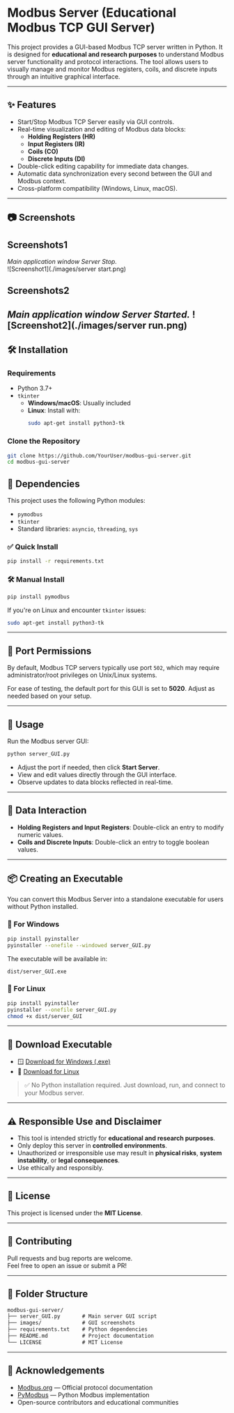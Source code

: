 # Modbus Server (Educational Modbus TCP GUI Server)

This project provides a GUI-based Modbus TCP server written in Python. It is designed for **educational and research purposes** to understand Modbus server functionality and protocol interactions. The tool allows users to visually manage and monitor Modbus registers, coils, and discrete inputs through an intuitive graphical interface.

---

## ✨ Features

- Start/Stop Modbus TCP Server easily via GUI controls.
- Real-time visualization and editing of Modbus data blocks:
  - **Holding Registers (HR)**
  - **Input Registers (IR)**
  - **Coils (CO)**
  - **Discrete Inputs (DI)**
- Double-click editing capability for immediate data changes.
- Automatic data synchronization every second between the GUI and Modbus context.
- Cross-platform compatibility (Windows, Linux, macOS).

---

## 📷 Screenshots

## Screenshots1
*Main application window Server Stop.*  
![Screenshot1](./images/server start.png)

## Screenshots2
*Main application window Server Started.* 
![Screenshot2](./images/server run.png)
---

## 🛠️ Installation

### Requirements

- Python 3.7+
- `tkinter`  
  - **Windows/macOS**: Usually included  
  - **Linux**: Install with:
    ```sh
    sudo apt-get install python3-tk
    ```

### Clone the Repository

```sh
git clone https://github.com/YourUser/modbus-gui-server.git
cd modbus-gui-server
```



## 🔗 Dependencies  
This project uses the following Python modules:

- `pymodbus`  
- `tkinter`  
- Standard libraries: `asyncio`, `threading`, `sys`

### ✅ Quick Install

```sh
pip install -r requirements.txt
```

### 🛠️ Manual Install

```sh
pip install pymodbus
```

If you're on Linux and encounter `tkinter` issues:

```sh
sudo apt-get install python3-tk
```

---

## 🔌 Port Permissions

By default, Modbus TCP servers typically use port `502`, which may require administrator/root privileges on Unix/Linux systems.

For ease of testing, the default port for this GUI is set to **5020**. Adjust as needed based on your setup.

---

## 🚀 Usage

Run the Modbus server GUI:

```sh
python server_GUI.py
```

- Adjust the port if needed, then click **Start Server**.
- View and edit values directly through the GUI interface.
- Observe updates to data blocks reflected in real-time.

---

## 🔁 Data Interaction

- **Holding Registers and Input Registers**: Double-click an entry to modify numeric values.
- **Coils and Discrete Inputs**: Double-click an entry to toggle boolean values.

---

## 📦 Creating an Executable

You can convert this Modbus Server into a standalone executable for users without Python installed.

### 🔧 For Windows

```sh
pip install pyinstaller
pyinstaller --onefile --windowed server_GUI.py
```

The executable will be available in:

```
dist/server_GUI.exe
```

### 🐧 For Linux

```sh
pip install pyinstaller
pyinstaller --onefile server_GUI.py
chmod +x dist/server_GUI
```

---

## 🔽 Download Executable

- 🪟 [Download for Windows (.exe)](https://github.com/Rajeshawal/Modbus-server/releases/download/v.0.0.1/Modbus-server.exe)
- 🐧 [Download for Linux](https://github.com/Rajeshawal/modbus-server/releases/download/v1.0.0/ModbusTCP-server)

> ✅ No Python installation required. Just download, run, and connect to your Modbus server.

---


## ⚠️ Responsible Use and Disclaimer

- This tool is intended strictly for **educational and research purposes**.
- Only deploy this server in **controlled environments**.
- Unauthorized or irresponsible use may result in **physical risks**, **system instability**, or **legal consequences**.
- Use ethically and responsibly.

---

## 📄 License

This project is licensed under the **MIT License**.

---

## 🤝 Contributing

Pull requests and bug reports are welcome.  
Feel free to open an issue or submit a PR!

---

## 📁 Folder Structure

```txt
modbus-gui-server/
├── server_GUI.py       # Main server GUI script
├── images/             # GUI screenshots
├── requirements.txt    # Python dependencies
├── README.md           # Project documentation
└── LICENSE             # MIT License
```

---

## 🙏 Acknowledgements

- [Modbus.org](https://www.modbus.org) — Official protocol documentation  
- [PyModbus](https://github.com/riptideio/pymodbus) — Python Modbus implementation  
- Open-source contributors and educational communities
